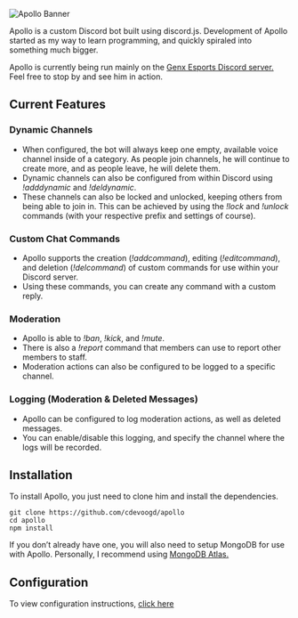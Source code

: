 ![Apollo Banner](https://i.imgur.com/8WBIFpW.jpg)

Apollo is a custom Discord bot built using discord.js. Development of Apollo started as my way to learn programming, and quickly spiraled into something much bigger.

Apollo is currently being run mainly on the [Genx Esports Discord server.](https://discord.me/genx_esports) Feel free to stop by and see him in action.

## Current Features
### Dynamic Channels
* When configured, the bot will always keep one empty, available voice channel inside of a category. As people join channels, he will continue to create more, and as people leave, he will delete them. 
* Dynamic channels can also be configured from within Discord using *!adddynamic* and *!deldynamic*.
* These channels can also be locked and unlocked, keeping others from being able to join in. This can be achieved by using the *!lock* and *!unlock* commands (with your respective prefix and settings of course).

### Custom Chat Commands
* Apollo supports the creation (*!addcommand*), editing (*!editcommand*), and deletion (*!delcommand*) of custom commands for use within your Discord server.
* Using these commands, you can create any command with a custom reply.

### Moderation
* Apollo is able to *!ban*, *!kick*, and *!mute*.
* There is also a *!report* command that members can use to report other members to staff.
* Moderation actions can also be configured to be logged to a specific  channel.

### Logging (Moderation & Deleted Messages)
* Apollo can be configured to log moderation actions, as well as deleted messages.
* You can enable/disable this logging, and specify the channel where the logs will be recorded.

## Installation
To install Apollo, you just need to clone him and install the dependencies.
```shell
git clone https://github.com/cdevoogd/apollo
cd apollo
npm install
```

If you don’t already have one, you will also need to setup MongoDB for use with Apollo. Personally, I recommend using [MongoDB Atlas.](https://www.mongodb.com/cloud/atlas)

## Configuration
To view configuration instructions, [click here](./docs/configuration.md)

